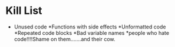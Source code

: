 Kill List
=========
* Unused code
*Functions with side effects
*Unformatted code
*Repeated code blocks
*Bad variable names
*people who hate code!!!!Shame on them.......and their cow.



